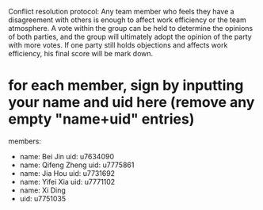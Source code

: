 Conflict resolution protocol:
Any team member who feels they have a disagreement with others is enough to 
affect work efficiency or the team atmosphere. A vote within the group can be
held to determine the opinions of both parties, and the group will ultimately
adopt the opinion of the party with more votes. If one party still holds 
objections and affects work efficiency, his final score will be mark down.

# for each member, sign by inputting your name and uid here (remove any empty "name+uid" entries)
members:
- name: Bei Jin
  uid: u7634090
- name: Qifeng Zheng
  uid: u7775861
- name: Jia Hou
  uid: u7731692
- name: Yifei Xia
  uid: u7771102
- name: Xi Ding
- uid: u7751035
